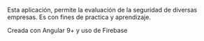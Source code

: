 Esta aplicación, permite la evaluación de la seguridad de diversas empresas. Es con fines de practica y aprendizaje.

Creada con Angular 9+ y uso de Firebase